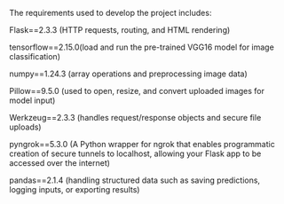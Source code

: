 The requirements used to develop the project includes:

Flask==2.3.3 (HTTP requests, routing, and HTML rendering)

tensorflow==2.15.0(load and run the pre-trained VGG16 model for image classification)

numpy==1.24.3 (array operations and preprocessing image data)

Pillow==9.5.0 (used to open, resize, and convert uploaded images for model input)

Werkzeug==2.3.3 (handles request/response objects and secure file uploads)

pyngrok==5.3.0 (A Python wrapper for ngrok that enables programmatic creation of secure tunnels to localhost, allowing your Flask app to be accessed over the internet)

pandas==2.1.4 (handling structured data such as saving predictions, logging inputs, or exporting results)






